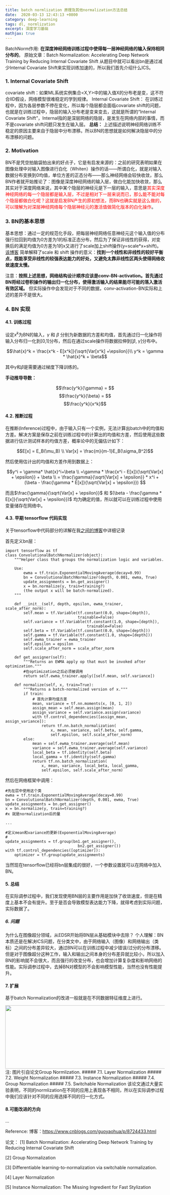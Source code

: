 ```yaml
---
title: batch normlization 原理及其他normalization方法总结
date:  2020-03-13 12:43:13 +0800
category: deep-learning
tags: dl, normlization
excerpt: 深度学习基础
mathjax: true
---
```


BatchNorm作用: **在深度神经网络训练过程中使得每一层神经网络的输入保持相同分布的**。
原始文章：Batch Normalization: Accelerating Deep Network Training by Reducing Internal Covariate Shift
从题目中就可以看出bn是通过减少Internal Covariate Shift来实现训练加速的，所以我们首先介绍什么ICS。

### 1. Internal Covariate Shift
covariate shift：如果ML系统实例集合<X,Y>中的输入值X的分布老是变，这不符合IID假设，网络模型很难稳定的学到规律。
Internal Covariate Shift： 在训练过程中，因为各层参数不停在变化，所以每个隐层都会面临covariate shift的问题，也就是在训练过程中，隐层的输入分布老是变来变去，这就是所谓的“Internal Covariate Shift”，Internal指的是深层网络的隐层，是发生在网络内部的事情，而不是covariate shift问题只发生在输入层。
**总结：** 上述描述说明神经网络训练不稳定的原因主要来自于隐层中分布漂移。所以BN的思想就是如何解决隐层中的分布漂移的问题。

### 2. Motivation
BN不是凭空拍脑袋拍出来的好点子，它是有启发来源的：之前的研究表明如果在图像处理中对输入图像进行白化（Whiten）操作的话——所谓白化，就是对输入数据分布变换到0均值，单位方差的正态分布——那么神经网络会较快收敛，那么BN作者就开始推论了：图像是深度神经网络的输入层，做白化能加快收敛，那么其实对于深度网络来说，其中某个隐层的神经元是下一层的输入，意思是<font color='red'>其实深度神经网络的每一个隐层都是输入层，不过是相对下一层来说而已，那么能不能对每个隐层都做白化呢？这就是启发BN产生的原初想法，而BN也确实就是这么做的，可以理解为对深层神经网络每个隐层神经元的激活值做简化版本的白化操作</font>。

### 3. BN的基本思想
基本思想：通过一定的规范化手段，把每层神经网络任意神经元这个输入值的分布强行拉回到均值为0方差为1的标准正态分布，然后为了保证非线性的获得，对变换后的满足均值为0方差为1的x又进行了scale加上shift操作(y=scale*x+shift)。
[该博客](https://www.cnblogs.com/guoyaohua/p/8724433.html) 简单解释了scale 和 shift 操作的意义：**找到一个线性和非线性的较好平衡点，既能享受非线性的较强表达能力的好处，又避免太靠非线性区两头使得网络收敛速度太慢。**

注意：**按照上述思想，网络结构设计顺序应该是conv-BN-activation。首先通过BN将经过卷积操作的输出归一化分布，使得激活输入的结果能尽可能的落入激活有效区域。** 但实际操作中会发现对于不同的数据，conv-activation-BN实际和上述的差异不是很大。


### 4. BN 实现

#### 4.1. 训练过程
设定$x^k$为BN的输入，$\gamma$ 和 $\beta$ 分别为新数据的方差和均值，首先通过归一化操作将输入分布归一化到[0,1]分布，然后在通过scale操作将数据拉伸到[$\beta$, $\gamma$]分布中。

$$\hat{x}^k = \frac{x^k - E[x^k]}{\sqrt{Var[x^k] +\epsilon}}\\
y^k = \gamma * \hat{x}^k  + \beta$$

其中$\gamma$和$\beta$是需要通过梯度下降训练的。

**手动推导导数：**

$$\frac{y^k}{\gamma} = $$
$$\frac{y^k}{\beta} = $$
$$\frac{y^k}{x^k}$$

#### 4.2. 推断过程
在推断(Inference)过程中，由于输入只有一个实例，无法计算出batch中的均值和方差。解决方案是保存之前在训练过程中的计算出的均值和方差，然后使用这些数据进行估计测试样本的均值方差，概率论中的无偏估计如下：

$$E[x] = E_B(\mu_B) \\
Var[x] = \frac{m}{m-1}E_B(\sigma_B^2)$$

然后使用估计出的均值和方差作用到数据上：

$$y^i = \gamma* \hat{x}^i+\beta \\
=\gamma * \frac{x^i - E[x]}{\sqrt{Var[x] + \epsilon}} + \beta \\
= \frac{\gamma}{\sqrt{Var[x] + \epsilon}} * x^i + (\beta - \frac{\gamma * E[x]}{\sqrt{Var[x] + \epsilon}}) $$

而且$\frac{\gamma}{\sqrt{Var[x] + \epsilon}}$ 和 $(\beta - \frac{\gamma * E[x]}{\sqrt{Var[x] + \epsilon}})$ 均为确定的值，所以就可以在训练过程中使用变量储存在网络中。

#### 4.3. 早期 tensorflow 代码实现
关于tensorflow中代码部分的详解在我[之间的博客](https://blog.csdn.net/selous/article/details/77749776)中详细记录

首先定义bn层：

    import tensorflow as tf
    class ConvolutionalBatchNormalizer(object):
        """Helper class that groups the normalization logic and variables.        

        Use:                                                                      
            ewma = tf.train.ExponentialMovingAverage(decay=0.99)                  
            bn = ConvolutionalBatchNormalizer(depth, 0.001, ewma, True)           
            update_assignments = bn.get_assigner()                                
            x = bn.normalize(y, train=training?)                                  
            (the output x will be batch-normalized).                              
        """

        def __init__(self, depth, epsilon, ewma_trainer, scale_after_norm):
            self.mean = tf.Variable(tf.constant(0.0, shape=[depth]),
                                    trainable=False)
            self.variance = tf.Variable(tf.constant(1.0, shape=[depth]),
                                        trainable=False)
            self.beta = tf.Variable(tf.constant(0.0, shape=[depth]))
            self.gamma = tf.Variable(tf.constant(1.0, shape=[depth]))
            self.ewma_trainer = ewma_trainer
            self.epsilon = epsilon
            self.scale_after_norm = scale_after_norm

        def get_assigner(self):
            """Returns an EWMA apply op that must be invoked after optimization."""
            #在optimization之后必须被调用
            return self.ewma_trainer.apply([self.mean, self.variance])

        def normalize(self, x, train=True):
            """Returns a batch-normalized version of x."""
            if train:
                # 首先计算均值方差
                mean, variance = tf.nn.moments(x, [0, 1, 2])
                assign_mean = self.mean.assign(mean)
                assign_variance = self.variance.assign(variance)
                with tf.control_dependencies([assign_mean, assign_variance]):
                    return tf.nn.batch_normalization(
                        x, mean, variance, self.beta, self.gamma,
                        self.epsilon, self.scale_after_norm)
            else:
                mean = self.ewma_trainer.average(self.mean)
                variance = self.ewma_trainer.average(self.variance)
                local_beta = tf.identity(self.beta)
                local_gamma = tf.identity(self.gamma)
                return tf.nn.batch_normalization(
                    x, mean, variance, local_beta, local_gamma,
                    self.epsilon, self.scale_after_norm)

然后在网络框架中调用：

    #先在层中使用这个类
    ewma = tf.train.ExponentialMovingAverage(decay=0.99)                  
    bn = ConvolutionalBatchNormalizer(depth, 0.001, ewma, True)           
    update_assignments = bn.get_assigner()                                
    x = bn.normalize(y, train=training?)
    #x 就是normalization后的量

    ...

    #定义mean和variance的更新(ExponentialMovingAverage)
    #
    update_assignments = tf.group(bn1.get_assigner(),                         
                                    bn2.get_assigner())                         
    with tf.control_dependencies([optimizer]):                                
        optimizer = tf.group(update_assignments)

当然现在tensorflow已经将bn层集成的很好，一个参数设置就可以在网络中加入BN。

#### 5. 总结
在实际调参过程中，我们发现使用BN层的主要作用是加快了收敛速度，但是在精度上基本不会有提升。至于是否会导致模型表达能力下降，就得考虑到实际问题，实际数据了。

##### 6. 问题
为什么在图像超分领域，从EDSR开始将BN层从基础模块中去除？
个人理解：BN本质还是在解决ICS问题，在分类文中，由于网络输入（图像）和网络输出（类标）之间的分布差异较大，通过BN可以在训练过程中减少错误/过分的分布漂移。但是对于图像超分这种工作，输入和输出之间本身的分布差异就比较小，所以加入BN的影响就不会很大，而且强行的改变分布，也会增加计算复杂度和影响网络的性能。实际调参过程中，去掉BN对模型的不会影响模型性能，当然也没有性能提升。


#### 7. 扩展
基于batch Normalization的改进一般就是在不同数据特征维度上进行。
<center><img src="https://selous123.github.io/assets/img/GN_compare.png" width="700" height="200"/></center>
注: 图片引自论文Group Normlization.
##### 7.1. Layer Normalization
##### 7.2. Weight Normalization
##### 7.3. Instance Normalization
##### 7.4. Group Normalization
##### 7.5. Switchable Normalization
该论文通过大量实验表明，不同的normlization在不同的应用上表现各不相同，所以在实际调参过程中我们应该针对不同的应用选择不同的归一化方式。

#### 8.可能改进的方向
...

Reference:
博客：https://www.cnblogs.com/guoyaohua/p/8724433.html

论文：
[1] Batch Normalization: Accelerating Deep Network Training by Reducing Internal Covariate Shift

[2] Group Normalization

[3] Differentiable learning-to-normalization via switchable normalization.

[4] Layer Normalization

[5] Instance Normalization: The Missing Ingredient for Fast Stylization